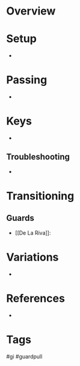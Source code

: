 # Overview
# Setup
- 
# Passing
- 
# Keys
- 
## Troubleshooting
- 
# Transitioning
## Guards
- [[De La Riva]]:
# Variations
- 
# References
- 
# Tags
#gi #guardpull 